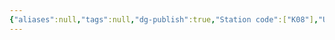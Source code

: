 ```yaml
---
{"aliases":null,"tags":null,"dg-publish":true,"Station code":["K08"],"Universal Name":"","permalink":"/narrative/locations/worlds/loxley/","dgPassFrontmatter":true}
---
```


